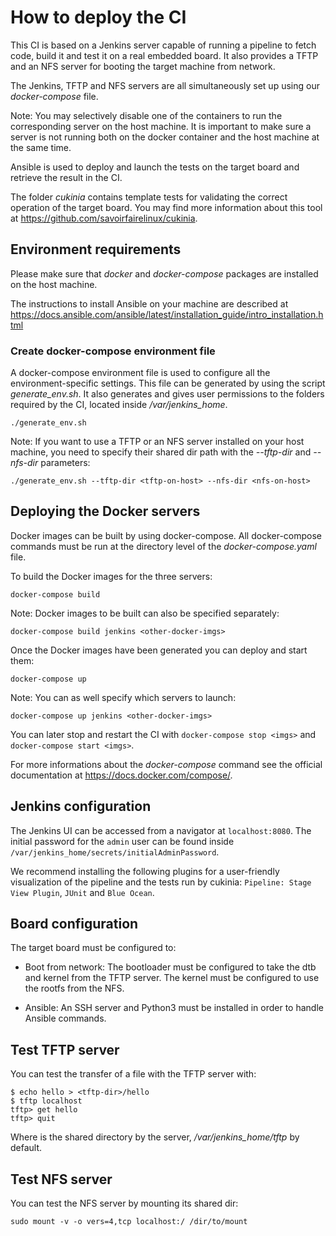 # How to deploy the CI

This CI is based on a Jenkins server capable of running a pipeline to
fetch code, build it and test it on a real embedded board. It also
provides a TFTP and an NFS server for booting the target machine from
network.

The Jenkins, TFTP and NFS servers are all simultaneously set up using
our _docker-compose_ file.

Note: You may selectively disable one of the containers to run the
corresponding server on the host machine. It is important to make sure
a server is not running both on the docker container and the host
machine at the same time.

Ansible is used to deploy and launch the tests on the target board and
retrieve the result in the CI.

The folder _cukinia_ contains template tests for validating the
correct operation of the target board. You may find more information
about this tool at https://github.com/savoirfairelinux/cukinia.

## Environment requirements

Please make sure that _docker_ and _docker-compose_ packages are
installed on the host machine.

The instructions to install Ansible on your machine are described at
https://docs.ansible.com/ansible/latest/installation_guide/intro_installation.html

### Create docker-compose environment file

A docker-compose environment file is used to configure all the
environment-specific settings. This file can be generated by using the
script _generate\_env.sh_. It also generates and gives user
permissions to the folders required by the CI, located inside
_/var/jenkins_home_.

```
./generate_env.sh
```

Note: If you want to use a TFTP or an NFS server installed on your
host machine, you need to specify their shared dir path with the
_--tftp-dir_ and _--nfs-dir_ parameters:

```
./generate_env.sh --tftp-dir <tftp-on-host> --nfs-dir <nfs-on-host>
```

## Deploying the Docker servers

Docker images can be built by using docker-compose. All docker-compose
commands must be run at the directory level of the
_docker-compose.yaml_ file.

To build the Docker images for the three servers:

```
docker-compose build
```

Note: Docker images to be built can also be specified separately:

```
docker-compose build jenkins <other-docker-imgs>
```

Once the Docker images have been generated you can deploy and start
them:

```
docker-compose up
```

Note: You can as well specify which servers to launch:

```
docker-compose up jenkins <other-docker-imgs>
```

You can later stop and restart the CI with `docker-compose stop
<imgs>` and `docker-compose start <imgs>`.

For more informations about the _docker-compose_ command see the
official documentation at https://docs.docker.com/compose/.

## Jenkins configuration

The Jenkins UI can be accessed from a navigator at
`localhost:8080`. The initial password for the `admin` user can be
found inside `/var/jenkins_home/secrets/initialAdminPassword`.

We recommend installing the following plugins for a user-friendly
visualization of the pipeline and the tests run by cukinia: `Pipeline:
Stage View Plugin`, `JUnit` and `Blue Ocean`.

## Board configuration

The target board must be configured to:

- Boot from network: The bootloader must be configured to take the dtb
  and kernel from the TFTP server. The kernel must be configured to
  use the rootfs from the NFS.

- Ansible: An SSH server and Python3 must be installed in order to
  handle Ansible commands.

## Test TFTP server

You can test the transfer of a file with the TFTP server with:
```
$ echo hello > <tftp-dir>/hello
$ tftp localhost
tftp> get hello
tftp> quit
```

Where <tftp-dir> is the shared directory by the server,
_/var/jenkins_home/tftp_ by default.

## Test NFS server

You can test the NFS server by mounting its shared dir:

```
sudo mount -v -o vers=4,tcp localhost:/ /dir/to/mount
```
